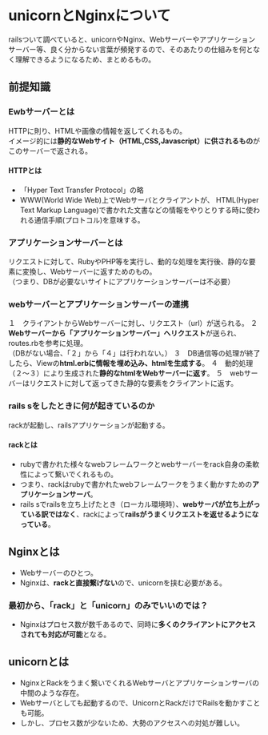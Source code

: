 # unicornとNginxについて
railsついて調べていると、unicornやNginx、Webサーバーやアプリケーションサーバー等、良く分からない言葉が頻発するので、そのあたりの仕組みを何となく理解できるようになるため、まとめるもの。

## 前提知識
### Ewbサーバーとは
HTTPに則り、HTMLや画像の情報を返してくれるもの。  
イメージ的には**静的なWebサイト（HTML,CSS,Javascript）に供されるもの**がこのサーバーで返される。
#### HTTPとは
- 「Hyper Text Transfer Protocol」の略
- WWW(World Wide Web)上でWebサーバとクライアントが、 HTML(Hyper Text Markup Language)で書かれた文書などの情報をやりとりする時に使われる通信手順(プロトコル)を意味する。

### アプリケーションサーバーとは
リクエストに対して、RubyやPHP等を実行し、動的な処理を実行後、静的な要素に変換し、Webサーバーに返すためのもの。  
（つまり、DBが必要ないサイトにアプリケーションサーバーは不必要）

### webサーバーとアプリケーションサーバーの連携
１　クライアントからWebサーバーに対し、リクエスト（url）が送られる。
２　**Webサーバーから「アプリケーションサーバー」へリクエスト**が送られ、routes.rbを参考に処理。  
（DBがない場合、「２」から「４」は行われない。）
３　DB通信等の処理が終了したら、Viewの**html.erbに情報を埋め込み、htmlを生成する**。
４　動的処理（２〜３）により生成された**静的なhtmlをWebサーバーに返す**。
５　webサーバーはリクエストに対して返ってきた静的な要素をクライアントに返す。

### rails sをしたときに何が起きているのか
rackが起動し、railsアプリケーションが起動する。

#### rackとは
- rubyで書かれた様々なwebフレームワークとwebサーバーをrack自身の柔軟性によって繋いでくれるもの。
- つまり、rackはrubyで書かれたwebフレームワークをうまく動かすための**アプリケーションサーバ**。
- rails sでrailsを立ち上げたとき（ローカル環境時）、**webサーバが立ち上がっている訳ではなく**、rackによって**railsがうまくリクエストを返せるようになっている**。

## Nginxとは
- Webサーバーのひとつ。
- Nginxは、**rackと直接繋げない**ので、unicornを挟む必要がある。
### 最初から、「rack」と「unicorn」のみでいいのでは？
- Nginxはプロセス数が数千あるので、同時に**多くのクライアントにアクセスされても対応が可能**となる。

## unicornとは
- NginxとRackをうまく繋いでくれるWebサーバとアプリケーションサーバの中間のような存在。
- Webサーバとしても起動するので、UnicornとRackだけでRailsを動かすことも可能。
- しかし、プロセス数が少ないため、大勢のアクセスへの対処が難しい。
